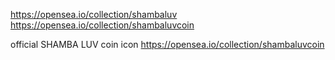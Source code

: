 https://opensea.io/collection/shambaluv<br />
https://opensea.io/collection/shambaluvcoin

official SHAMBA LUV coin icon
https://opensea.io/collection/shambaluvcoin
